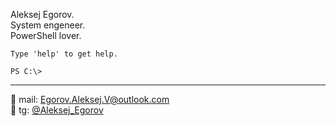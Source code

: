 Aleksej Egorov.  
System engeneer.  
PowerShell lover.

```text
Type 'help' to get help.

PS C:\>
```

---


📧 mail: <Egorov.Aleksej.V@outlook.com>  
💬 tg:   [@Aleksej_Egorov](https://t.me/Aleksej_Egorov)

<!---
AleksejEgorov/AleksejEgorov is a ✨ special ✨ repository because its `README.md` (this file) appears on your GitHub profile.
You can click the Preview link to take a look at your changes.
--->

